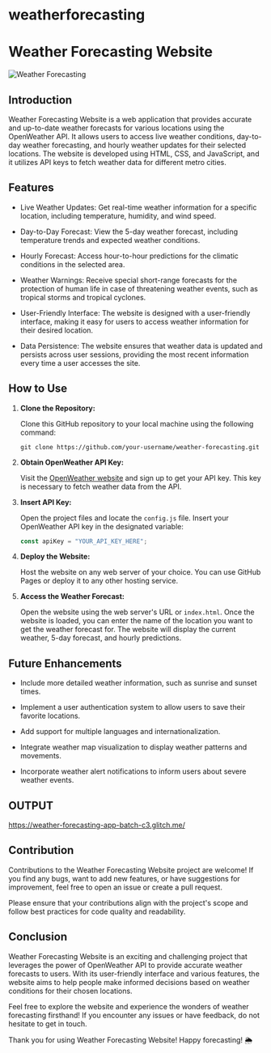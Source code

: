# weatherforecasting
# Weather Forecasting Website

![Weather Forecasting](weather_forecasting.jpg)

## Introduction

Weather Forecasting Website is a web application that provides accurate and up-to-date weather forecasts for various locations using the OpenWeather API. It allows users to access live weather conditions, day-to-day weather forecasting, and hourly weather updates for their selected locations. The website is developed using HTML, CSS, and JavaScript, and it utilizes API keys to fetch weather data for different metro cities.

## Features

- Live Weather Updates: Get real-time weather information for a specific location, including temperature, humidity, and wind speed.

- Day-to-Day Forecast: View the 5-day weather forecast, including temperature trends and expected weather conditions.

- Hourly Forecast: Access hour-to-hour predictions for the climatic conditions in the selected area.

- Weather Warnings: Receive special short-range forecasts for the protection of human life in case of threatening weather events, such as tropical storms and tropical cyclones.

- User-Friendly Interface: The website is designed with a user-friendly interface, making it easy for users to access weather information for their desired location.

- Data Persistence: The website ensures that weather data is updated and persists across user sessions, providing the most recent information every time a user accesses the site.

## How to Use

1. **Clone the Repository:**

   Clone this GitHub repository to your local machine using the following command:

   ```
   git clone https://github.com/your-username/weather-forecasting.git
   ```

2. **Obtain OpenWeather API Key:**

   Visit the [OpenWeather website](https://openweathermap.org/) and sign up to get your API key. This key is necessary to fetch weather data from the API.

3. **Insert API Key:**

   Open the project files and locate the `config.js` file. Insert your OpenWeather API key in the designated variable:

   ```javascript
   const apiKey = "YOUR_API_KEY_HERE";
   ```

4. **Deploy the Website:**

   Host the website on any web server of your choice. You can use GitHub Pages or deploy it to any other hosting service.

5. **Access the Weather Forecast:**

   Open the website using the web server's URL or `index.html`. Once the website is loaded, you can enter the name of the location you want to get the weather forecast for. The website will display the current weather, 5-day forecast, and hourly predictions.

## Future Enhancements

- Include more detailed weather information, such as sunrise and sunset times.

- Implement a user authentication system to allow users to save their favorite locations.

- Add support for multiple languages and internationalization.

- Integrate weather map visualization to display weather patterns and movements.

- Incorporate weather alert notifications to inform users about severe weather events.
## OUTPUT
https://weather-forecasting-app-batch-c3.glitch.me/
## Contribution

Contributions to the Weather Forecasting Website project are welcome! If you find any bugs, want to add new features, or have suggestions for improvement, feel free to open an issue or create a pull request.

Please ensure that your contributions align with the project's scope and follow best practices for code quality and readability.

## Conclusion

Weather Forecasting Website is an exciting and challenging project that leverages the power of OpenWeather API to provide accurate weather forecasts to users. With its user-friendly interface and various features, the website aims to help people make informed decisions based on weather conditions for their chosen locations.

Feel free to explore the website and experience the wonders of weather forecasting firsthand! If you encounter any issues or have feedback, do not hesitate to get in touch.

Thank you for using Weather Forecasting Website! Happy forecasting! 🌦️
